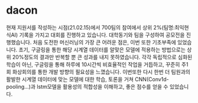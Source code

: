 # dacon
현재 지원서를 작성하는 시점(21.02.15)에서 700팀의 참여에서 상위 2%(팀명:최익현식AI) 기록을 가지고 대회를 진행하고 있습니다.
대학동기와 팀을 구성하여 공모전을 진행했습니다. 처음 도전한 머신러닝의 가장 큰 어려운 점은, 이번 또한 기초부족에 있었습니다. 
초기, 구글링을 통한 해당 시계열 데이터를 알맞은 모델에 적용하는 방법으로는 상위 20%정도의 결과만 반복할 뿐 큰 성과를 내지 못하였습니다.
각각 독립적으로 심화된 학습이 아닌, 구글링을 통해 하루에 10시간씩 비효율적인 작업을 거듭하고, 꾸준히 주1회 화상회의를 통한 개발 방향의 필요성을 느꼈습니다.
이번또한 다시 한번 더 팀원과의 활발한 시계열 데이터에 맞는 모델에 대한 학습, 토론을 거쳐 CNN(Conv1d-pooling...)과 lstm모델을 활용성의 적합성을 이해하고,
좋은 점수를 얻을 수 있었습니다.
